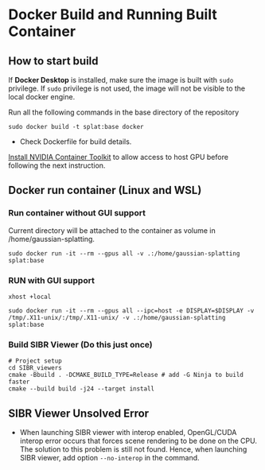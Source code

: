 # Docker Build and Running Built Container

## How to start build

If **Docker Desktop** is installed, make sure the image is built with `sudo` privilege. If `sudo` privilege is not used, the image will not be visible to the local docker engine.

Run all the following commands in the base directory of the repository

```[bash]
sudo docker build -t splat:base docker
```

- Check Dockerfile for build details.

[Install NVIDIA Container Toolkit](https://docs.nvidia.com/datacenter/cloud-native/container-toolkit/latest/install-guide.html) to allow access to host GPU before following the next instruction.

## Docker run container (Linux and WSL)

### Run container without GUI support

Current directory will be attached to the container as volume in /home/gaussian-splatting.

```[bash]
sudo docker run -it --rm --gpus all -v .:/home/gaussian-splatting splat:base
```

### RUN with GUI support

```[bash]
xhost +local

sudo docker run -it --rm --gpus all --ipc=host -e DISPLAY=$DISPLAY -v /tmp/.X11-unix/:/tmp/.X11-unix/ -v .:/home/gaussian-splatting splat:base
```

### Build SIBR Viewer (Do this just once)

```[bash]
# Project setup
cd SIBR_viewers
cmake -Bbuild . -DCMAKE_BUILD_TYPE=Release # add -G Ninja to build faster
cmake --build build -j24 --target install
```

## SIBR Viewer Unsolved Error

- When launching SIBR viewer with interop enabled, OpenGL/CUDA interop error occurs that forces scene rendering to be done on the CPU. The solution to this problem is still not found. Hence, when launching SIBR viewer, add option `--no-interop` in the command.
